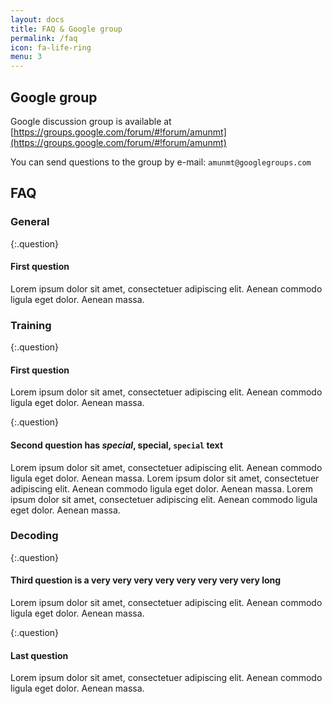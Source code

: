 ```yaml
---
layout: docs
title: FAQ & Google group
permalink: /faq
icon: fa-life-ring
menu: 3
---
```


## Google group

Google discussion group is available at [https://groups.google.com/forum/#!forum/amunmt](https://groups.google.com/forum/#!forum/amunmt)

You can send questions to the group by e-mail: `amunmt@googlegroups.com`


## FAQ

### General

{:.question}
#### First question

Lorem ipsum dolor sit amet, consectetuer adipiscing elit. Aenean commodo ligula eget dolor. Aenean massa. 

### Training

{:.question}
#### First question

Lorem ipsum dolor sit amet, consectetuer adipiscing elit. Aenean commodo ligula eget dolor. Aenean massa. 

{:.question}
#### Second question has _special_, **special**, `special` text

Lorem ipsum dolor sit amet, consectetuer adipiscing elit. Aenean commodo ligula eget dolor. Aenean massa. 
Lorem ipsum dolor sit amet, consectetuer adipiscing elit. Aenean commodo ligula eget dolor. Aenean massa. 
Lorem ipsum dolor sit amet, consectetuer adipiscing elit. Aenean commodo ligula eget dolor. Aenean massa. 

### Decoding

{:.question}
#### Third question is a very very very very very very very very long

Lorem ipsum dolor sit amet, consectetuer adipiscing elit. Aenean commodo ligula eget dolor. Aenean massa. 

{:.question}
#### Last question

Lorem ipsum dolor sit amet, consectetuer adipiscing elit. Aenean commodo ligula eget dolor. Aenean massa. 
